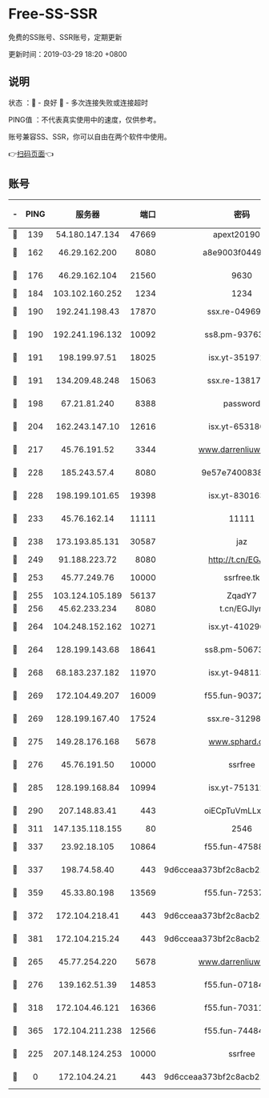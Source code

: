 # Free-SS-SSR

免费的SS账号、SSR账号，定期更新

更新时间：2019-03-29 18:20 +0800

## 说明

状态     ：🙂 - 良好 🙁 - 多次连接失败或连接超时

PING值   ：不代表真实使用中的速度，仅供参考。

账号兼容SS、SSR，你可以自由在两个软件中使用。

👉[扫码页面](https://liesauer.github.io/Free-SS-SSR/)👈

## 账号

|-|PING|服务器|端口|密码|加密方式|区域|
|:----:|:----:|:-----:|-----:|:----:|:----:|:----:|
|🙂|139|54.180.147.134|47669|apext2019001|chacha20|KR|
|🙂|162|46.29.162.200|8080|a8e9003f0449cea5|chacha20-ietf|RU|
|🙂|176|46.29.162.104|21560|9630|aes-128-ctr|RU|
|🙂|184|103.102.160.252|1234|1234|rc4-md5|JP|
|🙂|190|192.241.198.43|17870|ssx.re-04969397|aes-256-cfb|US|
|🙂|190|192.241.196.132|10092|ss8.pm-93763779|aes-256-cfb|US|
|🙂|191|198.199.97.51|18025|isx.yt-35197208|aes-256-cfb|US|
|🙂|191|134.209.48.248|15063|ssx.re-13817997|aes-256-cfb|US|
|🙂|198|67.21.81.240|8388|password|aes-256-cfb|US|
|🙂|204|162.243.147.10|12616|isx.yt-65318053|aes-256-cfb|US|
|🙂|217|45.76.191.52|3344|www.darrenliuwei.com|aes-256-cfb|JP|
|🙂|228|185.243.57.4|8080|9e57e7400838a01e|chacha20-ietf|US|
|🙂|228|198.199.101.65|19398|isx.yt-83016389|aes-256-cfb|US|
|🙂|233|45.76.162.14|11111|11111|aes-256-cfb|SG|
|🙂|238|173.193.85.131|30587|jaz|aes-256-cfb|US|
|🙂|249|91.188.223.72|8080|http://t.cn/EGJIyrl|rc4-md5|RU|
|🙂|253|45.77.249.76|10000|ssrfree.tk|aes-256-cfb|SG|
|🙂|255|103.124.105.189|56137|ZqadY7|chacha20|US|
|🙂|256|45.62.233.234|8080|t.cn/EGJIyrl|rc4-md5|CA|
|🙂|264|104.248.152.162|10271|isx.yt-41029638|aes-256-cfb|SG|
|🙂|264|128.199.143.68|18641|ss8.pm-50673139|aes-256-cfb|SG|
|🙂|268|68.183.237.182|11970|isx.yt-94811396|aes-256-cfb|SG|
|🙂|269|172.104.49.207|16009|f55.fun-90372646|aes-256-cfb|SG|
|🙂|269|128.199.167.40|17524|ssx.re-31298254|aes-256-cfb|SG|
|🙂|275|149.28.176.168|5678|www.sphard.com|aes-256-cfb|AU|
|🙂|276|45.76.191.50|10000|ssrfree|aes-256-cfb|SG|
|🙂|285|128.199.168.84|10994|isx.yt-75131252|aes-256-cfb|SG|
|🙂|290|207.148.83.41|443|oiECpTuVmLLxk4Ts|aes-256-cfb|AU|
|🙂|311|147.135.118.155|80|2546|chacha20|US|
|🙂|337|23.92.18.105|10864|f55.fun-47588701|aes-256-cfb|US|
|🙂|337|198.74.58.40|443|9d6cceaa373bf2c8acb22e60b6a58be6|aes-256-cfb|US|
|🙂|359|45.33.80.198|13569|f55.fun-72537526|aes-256-cfb|US|
|🙂|372|172.104.218.41|443|9d6cceaa373bf2c8acb22e60b6a58be6|aes-256-cfb|US|
|🙂|381|172.104.215.24|443|9d6cceaa373bf2c8acb22e60b6a58be6|aes-256-cfb|US|
|🙂|265|45.77.254.220|5678|www.darrenliuwei.com|aes-256-cfb|SG|
|🙂|276|139.162.51.39|14853|f55.fun-07184918|aes-256-cfb|SG|
|🙂|318|172.104.46.121|16366|f55.fun-70311156|aes-256-cfb|SG|
|🙂|365|172.104.211.238|12566|f55.fun-74484469|aes-256-cfb|US|
|🙁|225|207.148.124.253|10000|ssrfree|aes-256-cfb|SG|
|🙁|0|172.104.24.21|443|9d6cceaa373bf2c8acb22e60b6a58be6|aes-256-cfb|US|
